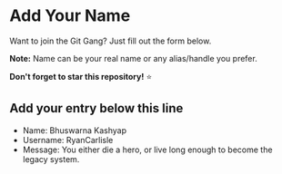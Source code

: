# Add Your Name

Want to join the Git Gang? Just fill out the form below.

**Note:** Name can be your real name or any alias/handle you prefer.

**Don't forget to star this repository!** ⭐

## Add your entry below this line

- Name: Bhuswarna Kashyap
- Username: RyanCarlisle
- Message: You either die a hero, or live long enough to become the legacy system.
